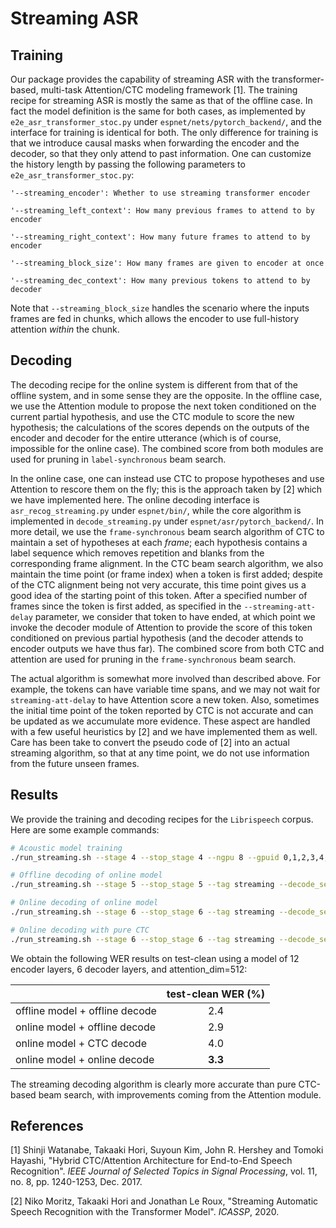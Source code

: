 # Streaming ASR

## Training

Our package provides the capability of streaming ASR with the transformer-based, multi-task Attention/CTC modeling framework [1]. The training recipe for streaming ASR is mostly the same as that of the offline case. In fact the model definition is the same for both cases, as implemented by `e2e_asr_transformer_stoc.py` under `espnet/nets/pytorch_backend/`, and the interface for training is identical for both. The only difference for training is that we introduce causal masks when forwarding the encoder and the decoder, so that they only attend to past information. One can customize the history length by passing the following parameters to `e2e_asr_transformer_stoc.py`: 

```
'--streaming_encoder': Whether to use streaming transformer encoder

'--streaming_left_context': How many previous frames to attend to by encoder

'--streaming_right_context': How many future frames to attend to by encoder

'--streaming_block_size': How many frames are given to encoder at once

'--streaming_dec_context': How many previous tokens to attend to by decoder
``` 

Note that `--streaming_block_size` handles the scenario where the inputs frames are fed in chunks, which allows the encoder to use full-history attention *within* the chunk.

## Decoding

The decoding recipe for the online system is different from that of the offline system, and in some sense they are the opposite. In the offline case, we use the Attention module to propose the next token conditioned on the current partial hypothesis, and use the CTC module to score the new hypothesis; the calculations of the scores depends on the outputs of the encoder and decoder for the entire utterance (which is of course, impossible for the online case). The combined score from both modules are used for pruning in `label-synchronous` beam search. 
 
In the online case, one can instead use CTC to propose hypotheses and use Attention to rescore them on the fly; this is the approach taken by [2] which we have implemented here. The online decoding interface is `asr_recog_streaming.py` under `espnet/bin/`, while the core algorithm is implemented in `decode_streaming.py` under `espnet/asr/pytorch_backend/`. In more detail, we use the `frame-synchronous` beam search algorithm of CTC to maintain a set of hypotheses at each *frame*; each hypothesis contains a label sequence which removes repetition and blanks from the corresponding frame alignment. In the CTC beam search algorithm, we also maintain the time point (or frame index) when a token is first added; despite of the CTC alignment being not very accurate, this time point gives us a good idea of the starting point of this token. After a specified number of frames since the token is first added, as specified in the `--streaming-att-delay` parameter, we consider that token to have ended, at which point we invoke the decoder module of Attention to provide the score of this token conditioned on previous partial hypothesis (and the decoder attends to encoder outputs we have thus far). The combined score from both CTC and attention are used for pruning in the `frame-synchronous` beam search. 

The actual algorithm is somewhat more involved than described above. For example, the tokens can have variable time spans, and we may not wait for `streaming-att-delay` to have Attention score a new token. Also, sometimes the initial time point of the token reported by CTC is not accurate and can be updated as we accumulate more evidence. These aspect are handled with a few useful heuristics by [2] and we have implemented them as well. Care has been take to convert the pseudo code of [2] into an actual streaming algorithm, so that at any time point, we do not use information from the future unseen frames.

## Results

We provide the training and decoding recipes for the `Librispeech` corpus. Here are some example commands: 
 
```bash
# Acoustic model training 
./run_streaming.sh --stage 4 --stop_stage 4 --ngpu 8 --gpuid 0,1,2,3,4,5,6,7 --tag streaming --verbose 1

# Offline decoding of online model
./run_streaming.sh --stage 5 --stop_stage 5 --tag streaming --decode_set test-clean

# Online decoding of online model
./run_streaming.sh --stage 6 --stop_stage 6 --tag streaming --decode_set test-clean --rnnlm_weight 0.6 --ctc_weight 0.4

# Online decoding with pure CTC
./run_streaming.sh --stage 6 --stop_stage 6 --tag streaming --decode_set test-clean --rnnlm_weight 0.6 --ctc_weight 1.0
```

We obtain the following WER results on test-clean using a model of 12 encoder layers, 6 decoder layers, and attention_dim=512:

|                     |test-clean WER (%)   |
| :-------------------------------| :----:  |
| offline model + offline decode  |  2.4    |
| online model  + offline decode  |  2.9    |
| online model + CTC decode       |  4.0    |
| online model + online decode    |  **3.3**  |

The streaming decoding algorithm is clearly more accurate than pure CTC-based beam search, with improvements coming from the Attention module.

## References

[1] Shinji Watanabe, Takaaki Hori, Suyoun Kim, John R. Hershey and Tomoki Hayashi, "Hybrid CTC/Attention Architecture for End-to-End Speech Recognition". *IEEE Journal of Selected Topics in Signal Processing*, vol. 11, no. 8, pp. 1240-1253, Dec. 2017.

[2] Niko Moritz, Takaaki Hori and Jonathan Le Roux, "Streaming Automatic Speech Recognition with the Transformer Model". *ICASSP*, 2020. 